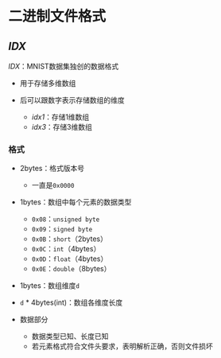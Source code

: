 #	二进制文件格式

##	*IDX*

*IDX*：MNIST数据集独创的数据格式

-	用于存储多维数组

-	后可以跟数字表示存储数组的维度
	-	*idx1*：存储1维数组
	-	*idx3*：存储3维数组

###	格式

-	2bytes：格式版本号
	-	一直是`0x0000`

-	1bytes：数组中每个元素的数据类型
	-	`0x08`：`unsigned byte`
	-	`0x09`：`signed byte`
	-	`0x0B`：`short`（2bytes）
	-	`0x0C`：`int`（4bytes）
	-	`0x0D`：`float`（4bytes）
	-	`0x0E`：`double`（8bytes）

-	1bytes：数组维度`d`

-	`d` * 4bytes(int)：数组各维度长度

-	数据部分
	-	数据类型已知、长度已知
	-	若元素格式符合文件头要求，表明解析正确，否则文件损坏


